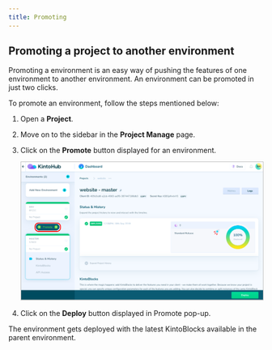 ```yaml
---
title: Promoting
---
```


## Promoting a project to another environment

Promoting a environment is an easy way of pushing the features of one environment to another environment. An environment can be promoted in just two clicks. 

To promote an environment, follow the steps mentioned below:
1. Open a **Project**.

2. Move on to the sidebar in the **Project Manage** page.

3. Click on the **Promote** button displayed for an environment. 

    ![Screenshot](/docs/assets/promote-env.png)

4. Click on the **Deploy** button displayed in Promote pop-up.

The environment gets deployed with the latest KintoBlocks available in the parent environment.
